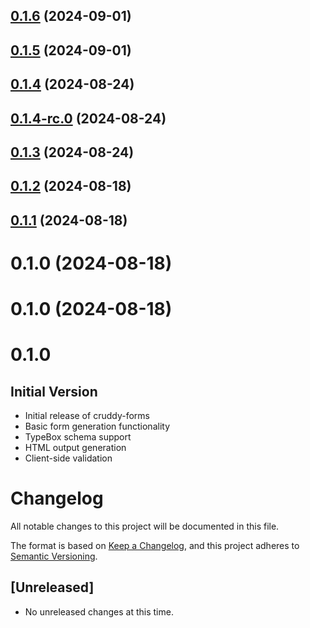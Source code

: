 

## [0.1.6](https://github.com/IndependentCreator/cruddy-forms/compare/v0.1.5...v0.1.6) (2024-09-01)

## [0.1.5](https://github.com/IndependentCreator/cruddy-forms/compare/v0.1.4...v0.1.5) (2024-09-01)

## [0.1.4](https://github.com/IndependentCreator/cruddy-forms/compare/v0.1.4-rc.0...v0.1.4) (2024-08-24)

## [0.1.4-rc.0](https://github.com/IndependentCreator/cruddy-forms/compare/v0.1.3...v0.1.4-rc.0) (2024-08-24)

## [0.1.3](https://github.com/IndependentCreator/cruddy-forms/compare/v0.1.2...v0.1.3) (2024-08-24)

## [0.1.2](https://github.com/IndependentCreator/cruddy-forms/compare/v0.1.1...v0.1.2) (2024-08-18)

## [0.1.1](https://github.com/IndependentCreator/cruddy-forms/compare/v0.1.0-rc.0...v0.1.1) (2024-08-18)

# 0.1.0 (2024-08-18)

# 0.1.0 (2024-08-18)

# 0.1.0

## Initial Version

- Initial release of cruddy-forms
- Basic form generation functionality
- TypeBox schema support
- HTML output generation
- Client-side validation

# Changelog

All notable changes to this project will be documented in this file.

The format is based on [Keep a Changelog](https://keepachangelog.com/en/1.0.0/),
and this project adheres to [Semantic Versioning](https://semver.org/spec/v2.0.0.html).

## [Unreleased]

- No unreleased changes at this time.